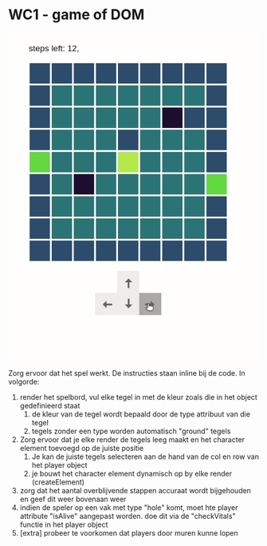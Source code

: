 # WC1 - game of DOM

![runthrough](./images/runthrough.gif)

Zorg ervoor dat het spel werkt. De instructies staan inline bij de code.
In volgorde:

1. render het spelbord, vul elke tegel in met de kleur zoals die in het object gedefinieerd staat
   1. de kleur van de tegel wordt bepaald door de type attribuut van die tegel
   1. tegels zonder een type worden automatisch "ground" tegels
1. Zorg ervoor dat je elke render de tegels leeg maakt en het character element toevoegd op de juiste positie
   1. Je kan de juiste tegels selecteren aan de hand van de col en row van het player object
   1. je bouwt het character element dynamisch op by elke render (createElement)
1. zorg dat het aantal overblijvende stappen accuraat wordt bijgehouden en geef dit weer bovenaan weer
1. indien de speler op een vak met type "hole" komt, moet hte player attribute "isAlive" aangepast worden. doe dit via de "checkVitals" functie in het player object
1. [extra] probeer te voorkomen dat players door muren kunne lopen
